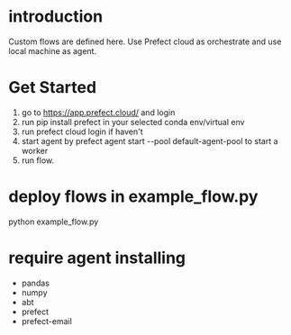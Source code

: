 # introduction
Custom flows are defined here. Use Prefect cloud as orchestrate and use local machine as agent. 

# Get Started
1. go to https://app.prefect.cloud/ and login
2. run pip install prefect in your selected conda env/virtual env
3. run prefect cloud login if haven't
4. start agent by prefect agent start --pool default-agent-pool to start a worker
5. run flow.

# deploy flows in example_flow.py
python example_flow.py

# require agent installing 
- pandas
- numpy
- abt
- prefect
- prefect-email